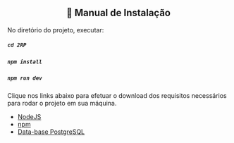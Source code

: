 <h2 align="center"> 
📌 Manual de Instalação
</h2>

No diretório do projeto, executar:
##### `cd 2RP`
##### `npm install`
##### `npm run dev`

Clique nos links abaixo para efetuar o download dos requisitos necessários para rodar o projeto em sua máquina.
- [NodeJS](https://nodejs.org/en/download/)
- [npm](https://www.npmjs.com/package/download)
- [Data-base PostgreSQL](https://www.postgresql.org/download/)


